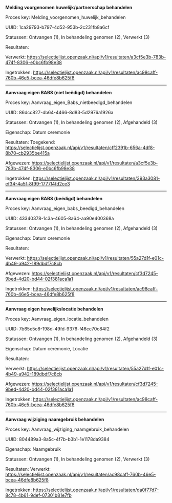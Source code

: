 **Melding voorgenomen huwelijk/partnerschap behandelen**

Proces key: Melding_voorgenomen_huwelijk_behandelen

UUID: 1ca29793-b797-4d52-953b-2c231fb8a6cf

Statussen: Ontvangen (1), In behandeling genomen (2), Verwerkt (3)

Resultaten:

Verwerkt: https://selectielijst.openzaak.nl/api/v1/resultaten/a3cf5e3b-783b-474f-8306-e0bc6fb98e38

Ingetrokken: https://selectielijst.openzaak.nl/api/v1/resultaten/ac98caff-760b-46e5-bcea-46dfe8b625f8

--------------

**Aanvraag eigen BABS (niet beëdigd) behandelen**

Proces key: Aanvraag_eigen_Babs_nietbeedigd_behandelen

UUID: 86dcc827-db64-4466-8d83-5d2976a1926a

Statussen: Ontvangen (1), In behandeling genomen (2), Afgehandeld (3)

Eigenschap: Datum ceremonie

Resultaten:
Toegekend: https://selectielijst.openzaak.nl/api/v1/resultaten/cff2391b-656a-4df8-8b70-cb2935be415a 

Afgewezen: https://selectielijst.openzaak.nl/api/v1/resultaten/a3cf5e3b-783b-474f-8306-e0bc6fb98e38 

Ingetrokken: https://selectielijst.openzaak.nl/api/v1/resultaten/393a3081-ef34-4a5f-8f99-1777f4fd2ce3 

------------------------

**Aanvraag eigen BABS (beëdigd) behandelen**

Proces key: Aanvraag_eigen_babs_beedigd_behandelen

UUID: 43340378-1c3a-4605-8a64-aa90e400368a

Statussen: Ontvangen (1), In behandeling genomen (2), Afgehandeld (3)

Eigenschap: Datum ceremonie

Resultaten:

Verwerkt: https://selectielijst.openzaak.nl/api/v1/resultaten/55a27d1f-e01c-4b49-a942-189dbdf7c8cb 

Afgewezen: https://selectielijst.openzaak.nl/api/v1/resultaten/cf3d7245-9bed-4d20-bd44-02f381aca1a1 

Ingetrokken: https://selectielijst.openzaak.nl/api/v1/resultaten/ac98caff-760b-46e5-bcea-46dfe8b625f8 

---------

**Aanvraag eigen huwelijkslocatie behandelen**

Proces key: Aanvraag_eigen_locatie_behandelen

UUID: 7b65e5c8-198d-49fd-9376-f46cc70c84f2 

Statussen: Ontvangen (1), In behandeling genomen (2), Afgehandeld (3)

Eigenschap: Datum ceremonie, Locatie

Resultaten:

Verwerkt: https://selectielijst.openzaak.nl/api/v1/resultaten/55a27d1f-e01c-4b49-a942-189dbdf7c8cb 

Afgewezen: https://selectielijst.openzaak.nl/api/v1/resultaten/cf3d7245-9bed-4d20-bd44-02f381aca1a1 

Ingetrokken: https://selectielijst.openzaak.nl/api/v1/resultaten/ac98caff-760b-46e5-bcea-46dfe8b625f8 

----------------

**Aanvraag wijziging naamgebruik behandelen**

Proces key: Aanvraag_wijziging_naamgebruik_behandelen

UUID: 804489a3-8a5c-4f7b-b3b1-1e1178da9384

Eigenschap: Naamgebruik

Statussen: Ontvangen (1), In behandeling genomen (2), Verwerkt (3)

Resultaten:
Verwerkt: https://selectielijst.openzaak.nl/api/v1/resultaten/ac98caff-760b-46e5-bcea-46dfe8b625f8 

Ingetrokken: https://selectielijst.openzaak.nl/api/v1/resultaten/da0f77d7-8c78-4b61-9def-07301b81e7fb 

